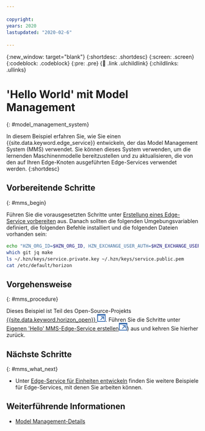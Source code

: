 ```yaml
---

copyright:
years: 2020
lastupdated: "2020-02-6"

---
```


{:new_window: target="blank"}
{:shortdesc: .shortdesc}
{:screen: .screen}
{:codeblock: .codeblock}
{:pre: .pre}
{:child: .link .ulchildlink}
{:childlinks: .ullinks}

# 'Hello World' mit Model Management
{: #model_management_system}

In diesem Beispiel erfahren Sie, wie Sie einen {{site.data.keyword.edge_service}} entwickeln, der das Model Management System (MMS) verwendet. Sie können dieses System verwenden, um die lernenden Maschinenmodelle bereitzustellen und zu aktualisieren, die von den auf Ihren Edge-Knoten ausgeführten Edge-Services verwendet werden.
{:shortdesc}

## Vorbereitende Schritte
{: #mms_begin}

Führen Sie die vorausgesetzten Schritte unter [Erstellung eines Edge-Service vorbereiten](service_containers.md) aus. Danach sollten die folgenden Umgebungsvariablen definiert, die folgenden Befehle installiert und die folgenden Dateien vorhanden sein: 

```bash
echo "HZN_ORG_ID=$HZN_ORG_ID, HZN_EXCHANGE_USER_AUTH=$HZN_EXCHANGE_USER_AUTH, DOCKER_HUB_ID=$DOCKER_HUB_ID"
which git jq make
ls ~/.hzn/keys/service.private.key ~/.hzn/keys/service.public.pem
cat /etc/default/horizon
```

## Vorgehensweise
{: #mms_procedure}

Dieses Beispiel ist Teil des Open-Source-Projekts [{{site.data.keyword.horizon_open}} ![Wird in einer neuen Registerkarte geöffnet](../../images/icons/launch-glyph.svg "Wird in einer neuen Registerkarte geöffnet")](https://github.com/open-horizon/). Führen Sie die Schritte unter [Eigenen 'Hello' MMS-Edge-Service erstellen![Wird in einer neuen Registerkarte geöffnet](../../images/icons/launch-glyph.svg "Wird in einer neuen Registerkarte geöffnet")](https://github.com/open-horizon/examples/blob/master/edge/services/helloMMS/CreateService.md)) aus und kehren Sie hierher zurück.

## Nächste Schritte
{: #mms_what_next}

* Unter [Edge-Service für Einheiten entwickeln](developing.md) finden Sie weitere Beispiele für Edge-Services, mit denen Sie arbeiten können.

## Weiterführende Informationen

* [Model Management-Details](../developing/model_management_details.md)
